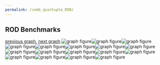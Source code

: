 ```yaml
---
permalink: /comb_quintuple_ROD/
---
```



## ROD Benchmarks

[previous graph](../comb_quintuple_RB/), [next graph](../comb_quintuple_SMATRIX/)
![graph figure](./images/quintuple/ROD/ROD-A_box.png)![graph figure](./images/quintuple/ROD/ROD-AVL_box.png)![graph figure](./images/quintuple/ROD/ROD-CYPHERD_box.png)![graph figure](./images/quintuple/ROD/ROD-EGG_box.png)![graph figure](./images/quintuple/ROD/ROD-F_box.png)![graph figure](./images/quintuple/ROD/ROD-FACE_box.png)![graph figure](./images/quintuple/ROD/ROD-FLOYD_box.png)![graph figure](./images/quintuple/ROD/ROD-H_box.png)![graph figure](./images/quintuple/ROD/ROD-JSOND_box.png)![graph figure](./images/quintuple/ROD/ROD-K_box.png)![graph figure](./images/quintuple/ROD/ROD-O_box.png)![graph figure](./images/quintuple/ROD/ROD-PDFD_box.png)![graph figure](./images/quintuple/ROD/ROD-RB_box.png)![graph figure](./images/quintuple/ROD/ROD-ROD_box.png)![graph figure](./images/quintuple/ROD/ROD-SMATRIX_box.png)![graph figure](./images/quintuple/ROD/ROD-SORTD_box.png)![graph figure](./images/quintuple/ROD/ROD-ZB_box.png)